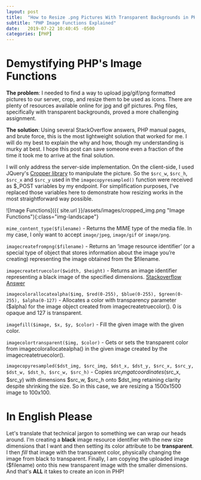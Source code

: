 ```yaml
---
layout: post
title:  "How to Resize .png Pictures With Transparent Backgrounds in PHP"
subtitle: "PHP Image Functions Explained"
date:   2019-07-22 10:40:45 -0500
categories: [PHP]
---
```


# Demystifying PHP's Image Functions

**The problem**: I needed to find a way to upload jpg/gif/png formatted pictures to our server, crop, and resize them to be used as icons. There are plenty of resources available online for jpg and gif pictures. Png files, specifically with transparent backgrounds, proved a more challenging assignment.

**The solution**: Using several StackOverflow answers, PHP manual pages, and brute force, this is the most lightweight solution that worked for me. I will do my best to explain the why and how, though my understanding is murky at best. I hope this post can save someone even a fraction of the time it took me to arrive at the final solution.

I will only address the server-side implementation. On the client-side, I used JQuery's [Cropper library](https://fengyuanchen.github.io/jquery-cropper/) to manipulate the picture. So the `$src_w`, `$src_h`, `$src_x` and `$src_y` used in the `imagecopyresampled()` function were received as $_POST variables by my endpoint. For simplification purposes, I've replaced those variables here to demonstrate how resizing works in the most straightforward way possible.

![Image Functions]({{ site.url }}/assets/images/cropped_img.png "Image Functions"){:class="img-landscape"}

`mime_content_type($filename)` - Returns the MIME type of the media file. In my case, I only want to accept `image/jpeg`, `image/gif` or `image/png`.

`imagecreatefrompng($filename)` - Returns an ‘image resource identifier’ (or a special type of object that stores information about the image you’re creating) representing the image obtained from the $filename. 

`imagecreatetruecolor($width, $height)` - Returns an image identifier representing a black image of the specified dimensions. [Stackoverflow Answer](https://stackoverflow.com/questions/18574743/what-is-an-image-resource-identifier)

`imagecolorallocatealpha($img, $red(0-255), $blue(0-255), $green(0-255), $alpha(0-127)` - Allocates a color with transparency parameter ($alpha) for the image object created from imagecreatetruecolor(). 0 is opaque and 127 is transparent.

`imagefill($image, $x, $y, $color)` - Fill the given image with the given color.

`imagecolortransparent($img, $color)` - Gets or sets the transparent color from imagecolorallocatealpha() in the given image created by the imagecreatetruecolor().

`imagecopyresampled($dst_img, $src_img, $dst_x, $dst_y, $src_x, $src_y, $dst_w, $dst_h, $src_w, $src_h)` - Copies $src_img at coordinates ($src_x, $src_y) with dimensions $src_w, $src_h onto $dst_img retaining clarity despite shrinking the size. So in this case, we are resizing a 1500x1500 image to 100x100.

# In English Please

Let's translate that technical jargon to something we can wrap our heads around. I'm creating a **black** image resource identifier with the new size dimensions that I want and then setting its color attribute to be **transparent**. I then *fill* that image with the transparent color, physically changing the image from black to transparent. Finally, I am copying the uploaded image ($filename) onto this new transparent image with the smaller dimensions. And that's **ALL** it takes to create an icon in PHP! 

